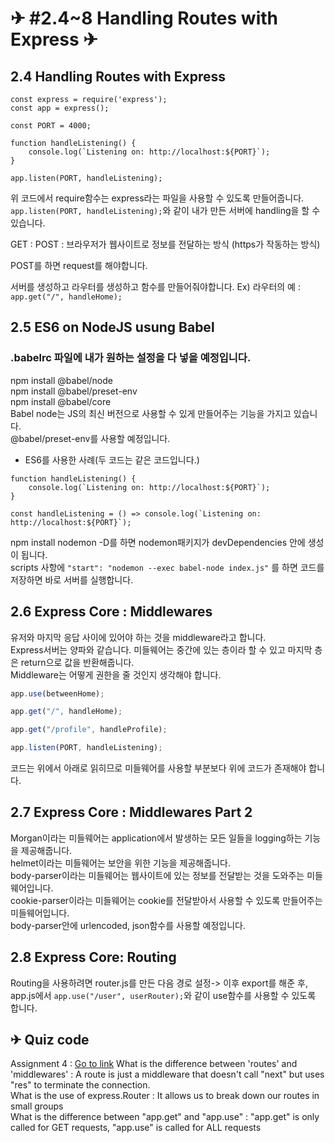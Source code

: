 # ✈ #2.4~8 Handling Routes with Express ✈

## 2.4 Handling Routes with Express

```
const express = require('express');
const app = express();

const PORT = 4000;

function handleListening() {
    console.log(`Listening on: http://localhost:${PORT}`);
}

app.listen(PORT, handleListening);
```

위 코드에서 require함수는 express라는 파일을 사용할 수 있도록 만들어줍니다.  
`app.listen(PORT, handleListening);`와 같이 내가 만든 서버에 handling을 할 수 있습니다.

GET :
POST : 브라우저가 웹사이트로 정보를 전달하는 방식 (https가 작동하는 방식)

POST를 하면 request를 해야합니다.

서버를 생성하고 라우터를 생성하고 함수를 만들어줘야합니다.
Ex) 라우터의 예 : `app.get("/", handleHome);`

## 2.5 ES6 on NodeJS usung Babel

### .babelrc 파일에 내가 원하는 설정을 다 넣을 예정입니다.

npm install @babel/node  
npm install @babel/preset-env  
npm install @babel/core  
Babel node는 JS의 최신 버전으로 사용할 수 있게 만들어주는 기능을 가지고 있습니다.  
@babel/preset-env를 사용할 예정입니다.

- ES6를 사용한 사례(두 코드는 같은 코드입니다.)

```
function handleListening() {
    console.log(`Listening on: http://localhost:${PORT}`);
}
```

```
const handleListening = () => console.log(`Listening on: http://localhost:${PORT}`);
```

npm install nodemon -D를 하면 nodemon패키지가 devDependencies 안에 생성이 됩니다.  
scripts 사항에 `"start": "nodemon --exec babel-node index.js"` 를 하면 코드를 저장하면 바로 서버를 실행합니다.

## 2.6 Express Core : Middlewares

유저와 마지막 응답 사이에 있어야 하는 것을 middleware라고 합니다.  
Express서버는 양파와 같습니다. 미들웨어는 중간에 있는 층이라 할 수 있고 마지막 층은 return으로 값을 반환해줍니다.  
Middleware는 어떻게 권한을 줄 것인지 생각해야 합니다.

```javascript
app.use(betweenHome);

app.get("/", handleHome);

app.get("/profile", handleProfile);

app.listen(PORT, handleListening);
```

코드는 위에서 아래로 읽히므로 미들웨어를 사용할 부분보다 위에 코드가 존재해야 합니다.

## 2.7 Express Core : Middlewares Part 2

Morgan이라는 미들웨어는 application에서 발생하는 모든 일들을 logging하는 기능을 제공해줍니다.  
helmet이라는 미들웨어는 보안을 위한 기능을 제공해줍니다.  
body-parser이라는 미들웨어는 웹사이트에 있는 정보를 전달받는 것을 도와주는 미들웨어입니다.  
cookie-parser이라는 미들웨어는 cookie를 전달받아서 사용할 수 있도록 만들어주는 미들웨어입니다.  
body-parser안에 urlencoded, json함수를 사용할 예정입니다.

## 2.8 Express Core: Routing

Routing을 사용하려면 router.js를 만든 다음 경로 설정-> 이후 export를 해준 후, app.js에서 `app.use("/user", userRouter);`와 같이 use함수를 사용할 수 있도록 합니다.

## ✈ Quiz code

Assignment 4 : [Go to link](https://codesandbox.io/s/express-blueprint-assignment4-7il0i?file=/src/index.js)
What is the difference between 'routes' and 'middlewares' : A route is just a middleware that doesn't call "next" but uses "res" to terminate the connection.  
What is the use of express.Router : It allows us to break down our routes in small groups  
What is the difference between "app.get" and "app.use" : "app.get" is only called for GET requests, "app.use" is called for ALL requests
